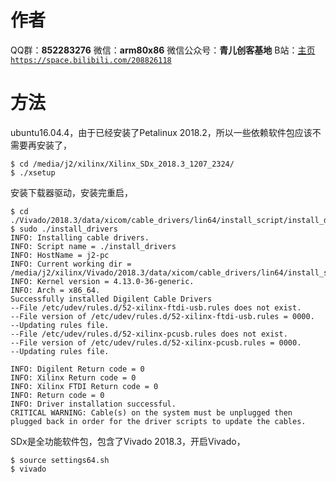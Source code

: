 ﻿# 作者
QQ群：**852283276**
微信：**arm80x86**
微信公众号：**青儿创客基地**
B站：[主页 `https://space.bilibili.com/208826118`](https://space.bilibili.com/208826118)

# 方法
ubuntu16.04.4，由于已经安装了Petalinux 2018.2，所以一些依赖软件包应该不需要再安装了，
```shell
$ cd /media/j2/xilinx/Xilinx_SDx_2018.3_1207_2324/
$ ./xsetup
```
安装下载器驱动，安装完重启，
```shell
$ cd ./Vivado/2018.3/data/xicom/cable_drivers/lin64/install_script/install_drivers
$ sudo ./install_drivers 
INFO: Installing cable drivers.
INFO: Script name = ./install_drivers
INFO: HostName = j2-pc
INFO: Current working dir = /media/j2/xilinx/Vivado/2018.3/data/xicom/cable_drivers/lin64/install_script/install_drivers
INFO: Kernel version = 4.13.0-36-generic.
INFO: Arch = x86_64.
Successfully installed Digilent Cable Drivers
--File /etc/udev/rules.d/52-xilinx-ftdi-usb.rules does not exist.
--File version of /etc/udev/rules.d/52-xilinx-ftdi-usb.rules = 0000.
--Updating rules file.
--File /etc/udev/rules.d/52-xilinx-pcusb.rules does not exist.
--File version of /etc/udev/rules.d/52-xilinx-pcusb.rules = 0000.
--Updating rules file.

INFO: Digilent Return code = 0
INFO: Xilinx Return code = 0
INFO: Xilinx FTDI Return code = 0
INFO: Return code = 0
INFO: Driver installation successful.
CRITICAL WARNING: Cable(s) on the system must be unplugged then plugged back in order for the driver scripts to update the cables.
```
SDx是全功能软件包，包含了Vivado 2018.3，开启Vivado，
```shell
$ source settings64.sh 
$ vivado
```


